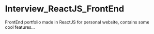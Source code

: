 # Interview_ReactJS_FrontEnd
FrontEnd portfolio made in ReactJS for personal website, contains some cool features...
